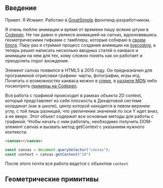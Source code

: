 ## Введение

Привет. Я Исмаил. Работаю в [GreatSimple](http://greatsimple.io) фронтенд-разработчиком.

Я очень люблю анимации и время от времени пишу всякие штуки в [Codepen](https://codepen.io/dead_seagull/). Не так давно я увлекся анимацией на canvas, вдохновившись геометрическими гифками с тамблера, которые собираю в [своем блоге](http://caspianseagull.tumblr.com/). Пару раз я стримил процесс создания анимации на [livecoding](https://www.liveedu.tv/caspianseagull/2ALnZ-canvas-html5-animation-at-codepen/), а теперь решил написать несколько вводных статей о канвасе и анимации на нем для тех, кому сложно понять как он работает и преодолеть порог вхождения.

Элемент сanvas появился в HTML5 в 2015 году. Он предназначен для программной отрисовки графики: чарты, фотографии, игры итд. Почитать о возможностях канваса можно в [спеке](https://www.w3.org/TR/html5/scripting-1.html#the-canvas-element), в [разделе MDN](https://developer.mozilla.org/ru/docs/Web/API/Canvas_API) либо посмотреть [примеры на Codepen](http://codepen.io/search/pens?q=canvas&limit=all&type=type-pens).

Вся работа с графикой происходит в рамках объекта 2D context, который представляет из себя плоскость в Декартовой системе координат (как в школе), центр которой находится в левом верхнем углу, с той лишь разницей, что увеличение значений по оси Y идет вниз, а не вверх. Этот объект содержит все основные методы для работы с графикой. Чтобы начать с ним работать, необходимо получить DOM-элемент canvas и вызвать метод getContext с указанием нужного контекста:

```html
<canvas></canvas>
```

```javascript
const canvas = document.querySelector("canvas");
const context = canvas.getContext("2d")
```

После этого почти вся работа ведется с объектом `context`

## Геометрические примитивы
